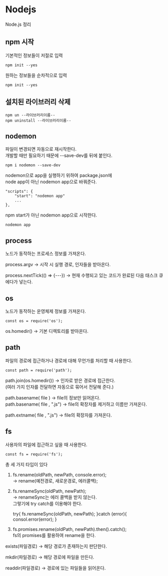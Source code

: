 # Nodejs
Node.js 정리 

## npm 시작

기본적인 정보들이 저절로 입력          

    npm init --yes 

원하는 정보들을 순차적으로 입력

    npm init --yes 

## 설치된 라이브러리 삭제 

    npm un --라이브러리이름--
    npm uninstall --라이브러리이름--

## nodemon
파일이 변경되면 자동으로 재시작한다.          
개발할 때만 필요하기 때문에 --save-dev를 뒤에 붙인다.          

    npm i nodemon --save-dev

nodemon으로 app을 실행하기 위하여 package.json에          
node app이 아닌 nodemon app으로 바꿔준다.          

    "scripts": {
        "start": "nodemon app" 
        ...
    },

npm start가 아닌 nodemon app으로 시작한다.          

    nodemon app

## process
노드가 동작하는 프로세스 정보를 가져온다.          
          
process.argv -> 시작 시 실행 경로, 인자들을 받아온다.          
          
process.nextTick(() => {---}) -> 현재 수행되고 있는 코드가 완료된 다음 태스크 큐에다가 넣는다.          
          
## os
노드가 동작하는 운영체제 정보를 가져온다.          

    const os = require('os');


os.homedir() -> 기본 디렉토리를 받아온다.          


## path
파일의 경로에 접근하거나 경로에 대해 무언가를 처리할 때 사용한다.          

    const path = require('path');


path.join(os.homedir()) -> 인자로 받은 경로에 접근한다.          
(여러 가지 인자를 전달하면 자동으로 묶어서 전달해 준다.)           
          
path.basename( file ) -> file의 정보만 읽어온다.           
path.basename( file , ".js") -> file의 확장자를 제거하고 이름만 가져온다.           
          
path.extname( file , ".js") -> file의 확장자를 가져온다.           



## fs
사용자의 파일에 접근하고 싶을 때 사용한다.          

    const fs = require('fs');


총 세 가지 타입이 있다          
1. fs.rename(oldPath, newPath, console.error);          
 -> rename(예전경로, 새로운경로, 에러콜백);          


2. fs.renameSync(oldPath, newPath);          
 -> renameSync는 에러 콜백을 받지 않는다.          
 그렇기에 try catch를 이용해야 한다.          

    try{
        fs.renameSync(oldPath, newPath);
    }catch (error){
        consol.error(error);
    }
 

3. fs.promises.rename(oldPath, newPath).then().catch();            
fs의 promises를 활용하여 rename을 한다.          
          
exists(파일경로) -> 해당 경로가 존재하는지 판단한다.          
          
mkdir(파일경로) -> 해당 경로에 파일을 만든다.          
          
readdir(파일경로) -> 경로에 있는 파일들을 읽어온다.          
          

